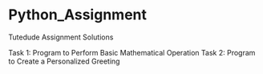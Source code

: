 # Python_Assignment
Tutedude Assignment Solutions

Task 1: Program to Perform Basic Mathematical Operation
Task 2: Program to Create a Personalized Greeting
